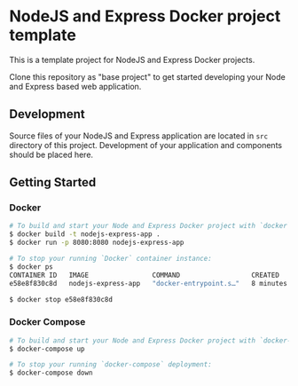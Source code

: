 # NodeJS and Express Docker project template
This is a template project for NodeJS and Express Docker projects.

Clone this repository as "base project" to get started developing your Node and Express based web application.

## Development
Source files of your NodeJS and Express application are located in `src` directory of this project.
Development of your application and components should be placed here. 


## Getting Started

### Docker
```bash
# To build and start your Node and Express Docker project with `docker`:
$ docker build -t nodejs-express-app .
$ docker run -p 8080:8080 nodejs-express-app

# To stop your running `Docker` container instance:
$ docker ps
CONTAINER ID   IMAGE                COMMAND                  CREATED         STATUS         PORTS                                       NAMES
e58e8f830c8d   nodejs-express-app   "docker-entrypoint.s…"   8 minutes ago   Up 8 minutes   0.0.0.0:8080->8080/tcp, :::8080->8080/tcp   priceless_feistel

$ docker stop e58e8f830c8d
```

### Docker Compose
```bash
# To build and start your Node and Express Docker project with `docker-compose`:
$ docker-compose up

# To stop your running `docker-compose` deployment:
$ docker-compose down
```
